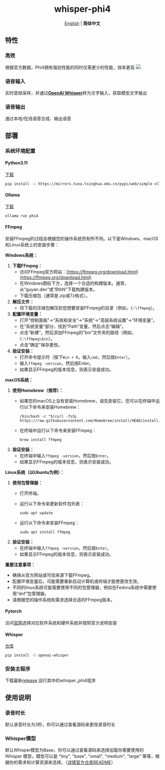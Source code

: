 <div align="center">
  <h1>whisper-phi4</h1>
  
  [English](README.md) | **简体中文**
</div>

## 特性
### 高效
根据官方数据，Phi4拥有强劲性能的同时仅需更少的性能，效率更高
<img src='https://github.com/user-attachments/assets/f7541460-4176-469e-8f8f-8e673fc59f86'>

### 语音输入
实时音频采样，并通过[**OpenAI Whisper**](https://github.com/openai/whisper)转为文字输入，获取模型文字输出

### 语音输出
通过本地/在线语音合成、输出语音

## 部署
### 系统环境配置
#### Python3.11
[下载](https://www.python.org/downloads/release/python-3110/)

```sh
pip install -i https://mirrors.tuna.tsinghua.edu.cn/pypi/web/simple ollama openai-whisper pyttsx3 zhconv wave pyaudio
```

#### Ollama
[下载](https://ollama.com/)

```sh
ollama run phi4
```

#### FFmpeg
安装FFmpeg的过程会根据您的操作系统而有所不同。以下是Windows、macOS和Linux系统上的安装步骤：

**Windows系统：**

1.  **下载FFmpeg：**
    * 访问FFmpeg官方网站：[https://ffmpeg.org/download.html](https://ffmpeg.org/download.html)
    * 在Windows图标下方，选择一个合适的构建版本。通常，从“guyan.dev”或“BtbN”下载构建版本。
    * 下载压缩包（通常是.zip或7z格式）。
2.  **解压文件：**
    * 将下载的压缩包解压到您想要安装FFmpeg的目录（例如，`C:\ffmpeg`）。
3.  **配置环境变量：**
    * 打开“控制面板”->“系统和安全”->“系统”->“高级系统设置”->“环境变量”。
    * 在“系统变量”部分，找到“Path”变量，然后点击“编辑”。
    * 点击“新建”，然后添加FFmpeg的“bin”文件夹的路径（例如，`C:\ffmpeg\bin`）。
    * 点击“确定”保存更改。
4.  **验证安装：**
    * 打开命令提示符（按下`Win + R`，输入`cmd`，然后按`Enter`）。
    * 输入`ffmpeg -version`，然后按Enter。
    * 如果显示FFmpeg的版本信息，则表示安装成功。

**macOS系统：**

1.  **使用Homebrew（推荐）：**
    * 如果您的macOS上没有安装Homebrew，请先安装它。您可以在终端中运行以下命令来安装Homebrew：
      
          /bin/bash -c "$(curl -fsSL https://raw.githubusercontent.com/Homebrew/install/HEAD/install.sh)"
      
    * 在终端中运行以下命令来安装FFmpeg：
      
          brew install ffmpeg
      
2.  **验证安装：**
    * 在终端中输入`ffmpeg -version`，然后按`Enter`。
    * 如果显示FFmpeg的版本信息，则表示安装成功。

**Linux系统（以Ubuntu为例）：**

1.  **使用包管理器：**
    * 打开终端。
    * 运行以下命令来更新软件包列表：
      
          sudo apt update
      
    * 运行以下命令来安装FFmpeg：
      
          sudo apt install ffmpeg
      
2.  **验证安装：**
    * 在终端中输入`ffmpeg -version`，然后按`Enter`。
    * 如果显示FFmpeg的版本信息，则表示安装成功。

**重要注意事项：**

* 确保从官方网站或可信来源下载FFmpeg。
* 配置环境变量后，可能需要重新启动计算机或终端才能使更改生效。
* 不同的linux系统可能需要使用不同的包管理器，例如在Fedora系统中需要使用“dnf”包管理器。
* 请根据您的操作系统和需求选择合适的FFmpeg版本。

#### Pytorch
访问[官网](https://pytorch.org/get-started/locally/)选择对应软件系统和硬件系统并按照官方说明安装

#### Whisper
[仓库](https://gitcode.com/gh_mirrors/whisp/whisper/blob/main/README.md)
```sh
pip install -U openai-whisper
```

### 安装主程序
下载最新[release](https://github.com/Rebines/whisper-phi4/releases)
运行其中的whisper_phi4程序

## 使用说明
### 录音时长
默认录音时长为3秒，你可以通过查看源码来更改录音时长
### Whisper模型
默认Whisper模型为Base，你可以通过查看源码来选择加载你需要使用的 Whisper 模型，模型可以是 "tiny", "base", "small", "medium", "large" 等等，根据你的需求和计算资源来选择。（[详情官方仓库README](https://gitcode.com/gh_mirrors/whisp/whisper/blob/main/README.md#available-models-and-languages)）
